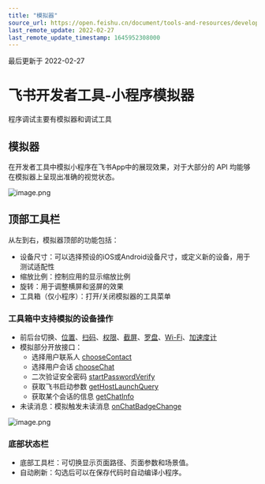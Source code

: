 ```yaml
---
title: "模拟器"
source_url: https://open.feishu.cn/document/tools-and-resources/development-tools/development-of-gadget-in-tools/gadget-debugging/feishu-developer-tools-gadget-simulator
last_remote_update: 2022-02-27
last_remote_update_timestamp: 1645952308000
---
```

最后更新于 2022-02-27

# 飞书开发者工具-小程序模拟器
程序调试主要有模拟器和调试工具

## 模拟器
在开发者工具中模拟小程序在飞书App中的展现效果，对于大部分的 API 均能够在模拟器上呈现出准确的视觉状态。

![image.png](https://sf3-cn.feishucdn.com/obj/open-platform-opendoc/172224c266eaf48c38d0e1626f4881cb_7iQFnQPe26.png)

## 顶部工具栏
从左到右，模拟器顶部的功能包括：
- 设备尺寸：可以选择预设的iOS或Android设备尺寸，或定义新的设备，用于测试适配性
- 缩放比例：控制应用的显示缩放比例
- 旋转：用于调整横屏和竖屏的效果
- 工具箱（仅小程序）：打开/关闭模拟器的工具菜单

### 工具箱中支持模拟的设备操作
- 前后台切换、[位置](https://open.feishu.cn/document/uYjL24iN/uUTOz4SN5MjL1kzM)、[扫码](https://open.feishu.cn/document/uYjL24iN/uYzNx4iN3EjL2cTM)、[权限](https://open.feishu.cn/document/uYjL24iN/uITMuITMuITM)、[截屏](https://open.feishu.cn/document/uYjL24iN/uMjNwEjLzYDMx4yM2ATM)、[罗盘](https://open.feishu.cn/document/uYjL24iN/uIzNx4iM3EjLycTM)、[Wi-Fi](https://open.feishu.cn/document/uYjL24iN/ugjNx4CO2EjL4YTM)、[加速度计](https://open.feishu.cn/document/uYjL24iN/ukjNx4SO2EjL5YTM)
- 模拟部分开放接口：
	- 选择用户联系人 [chooseContact](https://open.feishu.cn/document/uYjL24iN/uMTM04yMxQjLzEDN)
	- 选择用户会话 [chooseChat](https://open.feishu.cn/document/uYjL24iN/uMTN3QjLzUzN04yM1cDN)
	- 二次验证安全密码 [startPasswordVerify](https://open.feishu.cn/document/uYjL24iN/ugTO3IjL4kzNy4CO5cjM)
	- 获取飞书启动参数 [getHostLaunchQuery](https://open.feishu.cn/document/uYjL24iN/ugzM4UjL4MDO14COzgTN)
	- 获取某个会话的信息 [getChatInfo](https://open.feishu.cn/document/uYjL24iN/uEDN2UjLxQjN14SM0YTN)
- 未读消息：模拟触发未读消息 [onChatBadgeChange](https://open.feishu.cn/document/uYjL24iN/uQDN2UjL0QjN14CN0YTN)

![image.png](https://sf3-cn.feishucdn.com/obj/open-platform-opendoc/3d1e2b42a761fc125b236a4cd061a810_SuTSwRFyKW.png)

### 底部状态栏
- 底部工具栏：可切换显示页面路径、页面参数和场景值。
- 自动刷新：勾选后可以在保存代码时自动编译小程序。
